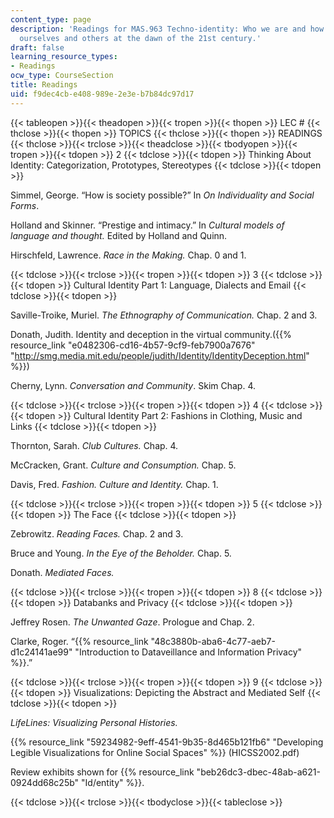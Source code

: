 ```yaml
---
content_type: page
description: 'Readings for MAS.963 Techno-identity: Who we are and how we perceive
  ourselves and others at the dawn of the 21st century.'
draft: false
learning_resource_types:
- Readings
ocw_type: CourseSection
title: Readings
uid: f9dec4cb-e408-989e-2e3e-b7b84dc97d17
---
```

{{< tableopen >}}{{< theadopen >}}{{< tropen >}}{{< thopen >}}
LEC #
{{< thclose >}}{{< thopen >}}
TOPICS
{{< thclose >}}{{< thopen >}}
READINGS
{{< thclose >}}{{< trclose >}}{{< theadclose >}}{{< tbodyopen >}}{{< tropen >}}{{< tdopen >}}
2
{{< tdclose >}}{{< tdopen >}}
Thinking About Identity: Categorization, Prototypes, Stereotypes
{{< tdclose >}}{{< tdopen >}}

Simmel, George. “How is society possible?” In *On Individuality and Social Forms*.

Holland and Skinner. “Prestige and intimacy.” In *Cultural models of language and thought.* Edited by Holland and Quinn.

Hirschfeld, Lawrence. *Race in the Making.* Chap. 0 and 1.

{{< tdclose >}}{{< trclose >}}{{< tropen >}}{{< tdopen >}}
3
{{< tdclose >}}{{< tdopen >}}
Cultural Identity Part 1: Language, Dialects and Email
{{< tdclose >}}{{< tdopen >}}

Saville-Troike, Muriel. *The Ethnography of Communication.* Chap. 2 and 3.

Donath, Judith. Identity and deception in the virtual community.({{% resource_link "e0482306-cd16-4b57-9cf9-feb7900a7676" "http://smg.media.mit.edu/people/judith/Identity/IdentityDeception.html" %}})

Cherny, Lynn. *Conversation and Community*. Skim Chap. 4.

{{< tdclose >}}{{< trclose >}}{{< tropen >}}{{< tdopen >}}
4
{{< tdclose >}}{{< tdopen >}}
Cultural Identity Part 2: Fashions in Clothing, Music and Links
{{< tdclose >}}{{< tdopen >}}

Thornton, Sarah. *Club Cultures.* Chap. 4.

McCracken, Grant. *Culture and Consumption.* Chap. 5.

Davis, Fred. *Fashion. Culture and Identity.* Chap. 1.

{{< tdclose >}}{{< trclose >}}{{< tropen >}}{{< tdopen >}}
5
{{< tdclose >}}{{< tdopen >}}
The Face
{{< tdclose >}}{{< tdopen >}}

Zebrowitz. *Reading Faces.* Chap. 2 and 3.

Bruce and Young. *In the Eye of the Beholder.* Chap. 5.

Donath. *Mediated Faces.*

{{< tdclose >}}{{< trclose >}}{{< tropen >}}{{< tdopen >}}
8
{{< tdclose >}}{{< tdopen >}}
Databanks and Privacy
{{< tdclose >}}{{< tdopen >}}

Jeffrey Rosen. *The Unwanted Gaze*. Prologue and Chap. 2.

Clarke, Roger. “{{% resource_link "48c3880b-aba6-4c77-aeb7-d1c24141ae99" "Introduction to Dataveillance and Information Privacy" %}}.”

{{< tdclose >}}{{< trclose >}}{{< tropen >}}{{< tdopen >}}
9
{{< tdclose >}}{{< tdopen >}}
Visualizations: Depicting the Abstract and Mediated Self
{{< tdclose >}}{{< tdopen >}}

*LifeLines: Visualizing Personal Histories.*

{{% resource_link "59234982-9eff-4541-9b35-8d465b121fb6" "Developing Legible Visualizations for Online Social Spaces" %}} (HICSS2002.pdf)

Review exhibits shown for {{% resource_link "beb26dc3-dbec-48ab-a621-0924dd68c25b" "Id/entity" %}}.

{{< tdclose >}}{{< trclose >}}{{< tbodyclose >}}{{< tableclose >}}
